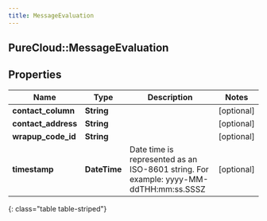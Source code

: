 ```yaml
---
title: MessageEvaluation
---
```

## PureCloud::MessageEvaluation

## Properties

|Name | Type | Description | Notes|
|------------ | ------------- | ------------- | -------------|
| **contact_column** | **String** |  | [optional] |
| **contact_address** | **String** |  | [optional] |
| **wrapup_code_id** | **String** |  | [optional] |
| **timestamp** | **DateTime** | Date time is represented as an ISO-8601 string. For example: yyyy-MM-ddTHH:mm:ss.SSSZ | [optional] |
{: class="table table-striped"}


